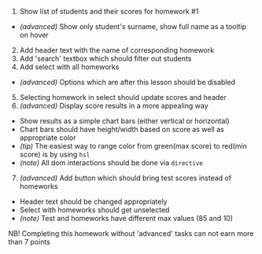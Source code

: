 1. Show list of students and their scores for homework #1
  - *(advanced)* Show only student's surname, show full name as a tooltip on hover
2. Add header text with the name of corresponding homework
3. Add 'search' textbox which should filter out students
4. Add select with all homeworks
  - *(advanced)* Options which are after this lesson should be disabled
5. Selecting homework in select should update scores and header
6. *(advanced)* Display score results in a more appealing way
  - Show results as a simple chart bars (either vertical or horizontal)
  - Chart bars should have height/width based on score as well as appropriate color
  - *(tip)* The easiest way to range color from green(max score) to red(min score) is by using `hsl`
  - *(note)* All dom interactions should be done via `directive`
7. *(advanced)* Add button which should bring test scores instead of homeworks
  - Header text should be changed appropriately
  - Select with homeworks should get unselected
  - *(note)* Test and homeworks have different max values (85 and 10)

  NB! Completing this homework without 'advanced' tasks can not earn more than 7 points